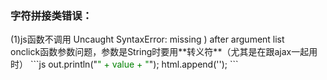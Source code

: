 <h3>字符拼接类错误：</h3>
(1)js函数不调用 Uncaught SyntaxError: missing ) after argument list</br>
 onclick函数参数问题，参数是String时要用**转义符**（尤其是在跟ajax一起用时）
```js
 out.println("<span id='"+value+"' onclick='showContent("+ptostr+")'><font color='green'>" + value + "</font></span>");
 html.append('<td><a href="#" onclick=\"searchPlus(\''+allcontent+'\');return false;\"></a></td>');
 ```
